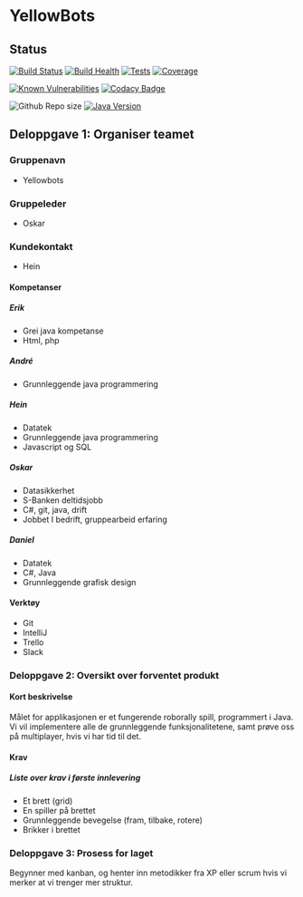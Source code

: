 # YellowBots

## Status
[![Build Status](https://img.shields.io/jenkins/s/http/build.raknoel.no/job/RoboRally.svg?style=flat-square&logo=buffer)](http://build.raknoel.no/job/RoboRally/)
[![Build Health](https://img.shields.io/badge/dynamic/json.svg?label=Build%20Health&url=http%3A%2F%2Fbuild.raknoel.no%2Fjob%2FRoboRally%2Fapi%2Fjson&query=%24.healthReport%5B1%5D.score&colorB=blue&style=flat-square&logo=twoo&suffix=%)](http://build.raknoel.no/job/RoboRally/)
[![Tests](https://img.shields.io/jenkins/t/http/build.raknoel.no/job/RoboRally.svg?style=flat-square&logo=jekyll)](http://build.raknoel.no/job/RoboRally/lastCompletedBuild/testReport/)
[![Coverage](https://img.shields.io/jenkins/c/http/build.raknoel.no/job/RoboRally.svg?style=flat-square&logo=graphcool)](http://build.raknoel.no/job/RoboRally/cobertura/)

[![Known Vulnerabilities](https://snyk.io/test/github/inf112-v19/YellowBots/badge.svg?style=flat-square&targetFile=pom.xml)](https://snyk.io/test/github/inf112-v19/YellowBots?targetFile=pom.xml)
[![Codacy Badge](https://api.codacy.com/project/badge/Grade/84a8bbe98cb344748204171a5b003e6d?style=flat-square)](https://www.codacy.com/app/YellowBots/YellowBots?utm_source=github.com&amp;utm_medium=referral&amp;utm_content=inf112-v19/YellowBots&amp;utm_campaign=Badge_Grade)

![Github Repo size](https://img.shields.io/github/repo-size/inf112-v19/YellowBots.svg?style=flat-square&logo=GitHub)
[![Java Version](https://img.shields.io/badge/Java_Version-8-blue.svg?style=flat-square&logo=Java)](https://www.oracle.com/technetwork/java/javase/downloads/jdk8-downloads-2133151.html)

## Deloppgave 1: Organiser teamet
### Gruppenavn
* Yellowbots

### Gruppeleder
* Oskar

### Kundekontakt 
* Hein

#### Kompetanser
##### Erik
* Grei java kompetanse
* Html, php
##### André
* Grunnleggende java programmering
##### Hein
* Datatek
* Grunnleggende java programmering
* Javascript og SQL
##### Oskar
* Datasikkerhet
* S-Banken deltidsjobb
* C#, git, java, drift
* Jobbet I bedrift, gruppearbeid erfaring
##### Daniel
* Datatek
* C#, Java
* Grunnleggende grafisk design

#### Verktøy
* Git
* IntelliJ
* Trello
*  Slack

### Deloppgave 2: Oversikt over forventet produkt
#### Kort beskrivelse
Målet for applikasjonen er et fungerende roborally spill, programmert i Java. Vi vil implementere alle de grunnleggende funksjonalitetene, samt prøve oss på multiplayer, hvis vi har tid til det. 

#### Krav

##### Liste over krav i første innlevering
* Et brett (grid)
* En spiller på brettet
* Grunnleggende bevegelse (fram, tilbake, rotere)
* Brikker i brettet

### Deloppgave 3: Prosess for laget
Begynner med kanban, og henter inn metodikker fra XP eller scrum hvis vi merker at vi trenger mer struktur. 
